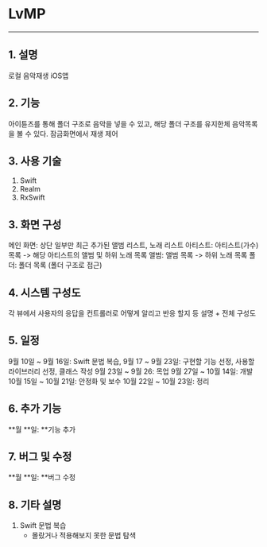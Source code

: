 # LvMP
- - - 
## 1. 설명
로컬 음악재생 iOS앱

## 2. 기능
아이튠즈를 통해 폴더 구조로 음악을 넣을 수 있고, 해당 폴더 구조를 유지한체 음악목록을 볼 수 있다.
잠금화면에서 재생 제어

## 3. 사용 기술
1. Swift
2. Realm
3. RxSwift

## 3. 화면 구성
메인 화면: 상단 일부만 최근 추가된 앨범 리스트, 노래 리스트
아티스트: 아티스트(가수) 목록 -> 해당 아티스트의 앨범 및 하위 노래 목록
앨범: 앨범 목록 -> 하위 노래 목록
폴더: 폴더 목록 (폴더 구조로 접근)

## 4. 시스템 구성도
각 뷰에서 사용자의 응답을 컨트롤러로 어떻게 알리고 반응 할지 등 설명 + 전체 구성도

## 5. 일정
9월 10일 ~ 9월 16일: Swift 문법 복습,
9월 17 ~ 9월 23일: 구현할 기능 선정, 사용할 라이브러리 선정, 클래스 작성
9월 23일 ~ 9월 26: 목업
9월 27일 ~ 10월 14일: 개발
10월 15일 ~ 10월 21일: 안정화 및 보수
10월 22일 ~ 10월 23일: 정리 

## 6. 추가 기능
**월 **일: **기능 추가

## 7. 버그 및 수정
**월 **일: **버그 수정

## 8. 기타 설명
1. Swift 문법 복습
    - 몰랐거나 적용해보지 못한 문법 탐색
